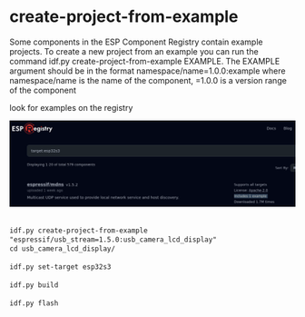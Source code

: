 # create-project-from-example

Some components in the ESP Component Registry contain example projects. To create a new project from an example you can run the command idf.py create-project-from-example EXAMPLE. The EXAMPLE argument should be in the format namespace/name=1.0.0:example where namespace/name is the name of the component, =1.0.0 is a version range of the component


look for examples on the registry


![alt text](image.png)

```

idf.py create-project-from-example "espressif/usb_stream=1.5.0:usb_camera_lcd_display" 
cd usb_camera_lcd_display/

idf.py set-target esp32s3

idf.py build

idf.py flash

```
